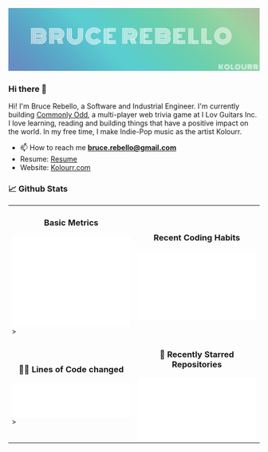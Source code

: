 [![Bruce Rebello's GitHub Banner](./images/brucerebello.png)](https://kolourr.com)

### Hi there 👋

Hi! I'm Bruce Rebello, a Software and Industrial Engineer. I'm currently building [Commonly Odd](https://www.commonlyodd.com), a multi-player web trivia game at I Lov Guitars Inc. I love learning, reading and building things that have a positive impact on the world. In my free time, I make Indie-Pop music as the artist Kolourr.

- 📫 How to reach me **bruce.rebello@gmail.com**
- Resume: [Resume](https://www.kolourr.com/static/resume.pdf)
- Website: [Kolourr.com](https://www.kolourr.com)

### 📈 Github Stats

<div align="center">
  <table>
      <tr>
        <td width="50%">
          <h3 align="center">Basic Metrics</h3>
          <img align="center" src="/github-metrics.svg" alt="Metrics" width="500">>
        </td>
        <td width="50%">
          <h3 align="center">Recent Coding Habits</h3>
          <img align="center" src="metrics.plugin.habits.charts.svg" alt="Metrics"  width="500">
        </td>
      </tr>
       <tr>
        <td width="50%">
          <h3 align="center">👨‍💻 Lines of Code changed</h3>
          <img align="center" src="metrics.plugin.lines.svg" alt="Metrics" width="500">>
        </td>
        <td width="50%">
          <h3 align="center">🌟 Recently Starred Repositories</h3>
          <img align="center" src="metrics.plugin.stars.svg" alt="Metrics"  width="500">
        </td>
      </tr>
  </table>
